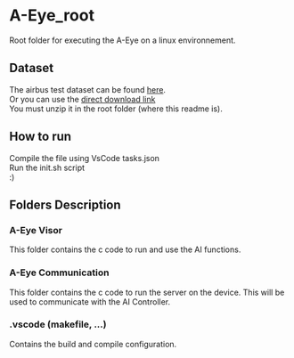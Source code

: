# A-Eye_root
Root folder for executing the A-Eye on a linux environnement.  
## Dataset
The airbus test dataset can be found [here](https://drive.google.com/file/d/1odGQm0w5xhjG1suTzqstuRMIkoTY4mYx/view?usp=sharing).  
Or you can use the [direct download link](https://drive.google.com/uc?export=download&id=1odGQm0w5xhjG1suTzqstuRMIkoTY4mYx)  
You must unzip it in the root folder (where this readme is).  
## How to run 
Compile the file using VsCode tasks.json  
Run the init.sh script  
:)
## Folders Description
### A-Eye Visor
This folder contains the c code to run and use the AI functions.  
### A-Eye Communication
This folder contains the c code to run the server on the device. This will be used to communicate with the AI Controller.  
### .vscode (makefile, ...)
Contains the build and compile configuration.  

